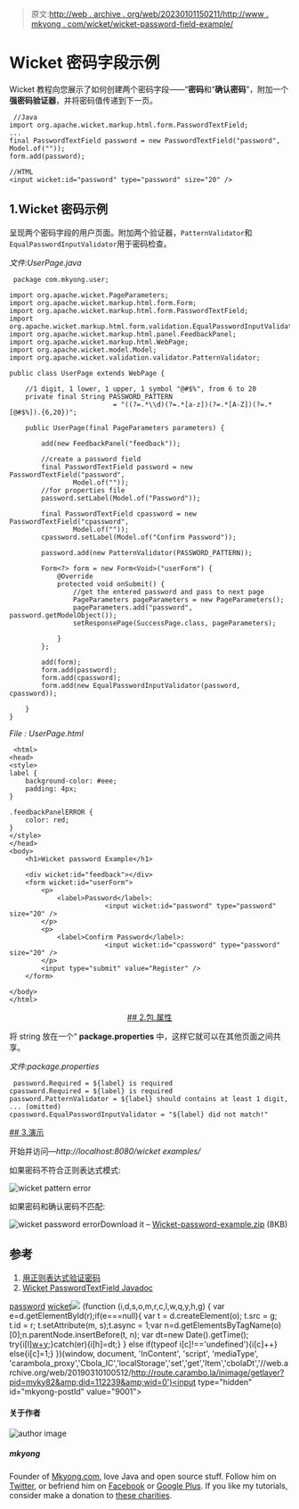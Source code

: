 > 原文:[http://web . archive . org/web/20230101150211/http://www . mkyong . com/wicket/wicket-password-field-example/](http://web.archive.org/web/20230101150211/http://www.mkyong.com/wicket/wicket-password-field-example/)

# Wicket 密码字段示例

Wicket 教程向您展示了如何创建两个密码字段——“**密码**和“**确认密码**”，附加一个**强密码验证器**，并将密码值传递到下一页。

```
 //Java 
import org.apache.wicket.markup.html.form.PasswordTextField;
...
final PasswordTextField password = new PasswordTextField("password", Model.of(""));
form.add(password);

//HTML
<input wicket:id="password" type="password" size="20" /> 
```

## 1.Wicket 密码示例

呈现两个密码字段的用户页面。附加两个验证器，`PatternValidator`和`EqualPasswordInputValidator`用于密码检查。

*文件:UserPage.java*

```
 package com.mkyong.user;

import org.apache.wicket.PageParameters;
import org.apache.wicket.markup.html.form.Form;
import org.apache.wicket.markup.html.form.PasswordTextField;
import org.apache.wicket.markup.html.form.validation.EqualPasswordInputValidator;
import org.apache.wicket.markup.html.panel.FeedbackPanel;
import org.apache.wicket.markup.html.WebPage;
import org.apache.wicket.model.Model;
import org.apache.wicket.validation.validator.PatternValidator;

public class UserPage extends WebPage {

	//1 digit, 1 lower, 1 upper, 1 symbol "@#$%", from 6 to 20
	private final String PASSWORD_PATTERN 
                          = "((?=.*\\d)(?=.*[a-z])(?=.*[A-Z])(?=.*[@#$%]).{6,20})";

	public UserPage(final PageParameters parameters) {

		add(new FeedbackPanel("feedback"));

		//create a password field
		final PasswordTextField password = new PasswordTextField("password",
				Model.of(""));
		//for properties file
		password.setLabel(Model.of("Password")); 

		final PasswordTextField cpassword = new PasswordTextField("cpassword",
				Model.of(""));
		cpassword.setLabel(Model.of("Confirm Password"));

		password.add(new PatternValidator(PASSWORD_PATTERN));

		Form<?> form = new Form<Void>("userForm") {
			@Override
			protected void onSubmit() {
				//get the entered password and pass to next page
				PageParameters pageParameters = new PageParameters();
				pageParameters.add("password", password.getModelObject());
				setResponsePage(SuccessPage.class, pageParameters);

			}
		};

		add(form);
		form.add(password);
		form.add(cpassword);
		form.add(new EqualPasswordInputValidator(password, cpassword));

	}
} 
```

*File : UserPage.html*

```
 <html>
<head>
<style>
label {
	background-color: #eee;
	padding: 4px;
}

.feedbackPanelERROR {
	color: red;
}
</style>
</head>
<body>
	<h1>Wicket password Example</h1>

	<div wicket:id="feedback"></div>
	<form wicket:id="userForm">
		<p>
			<label>Password</label>: 
                        <input wicket:id="password" type="password" size="20" />
		</p>
		<p>
			<label>Confirm Password</label>: 
                        <input wicket:id="cpassword" type="password" size="20" />
		</p>
		<input type="submit" value="Register" />
	</form>

</body>
</html> 
```

 <ins class="adsbygoogle" style="display:block; text-align:center;" data-ad-format="fluid" data-ad-layout="in-article" data-ad-client="ca-pub-2836379775501347" data-ad-slot="6894224149">## 2.包.属性

将 string 放在一个“ **package.properties** 中，这样它就可以在其他页面之间共享。

*文件:package.properties*

```
 password.Required = ${label} is required
cpassword.Required = ${label} is required
password.PatternValidator = ${label} should contains at least 1 digit, ... (omitted) 
cpassword.EqualPasswordInputValidator = "${label} did not match!" 
```

 <ins class="adsbygoogle" style="display:block" data-ad-client="ca-pub-2836379775501347" data-ad-slot="8821506761" data-ad-format="auto" data-ad-region="mkyongregion">## 3.演示

开始并访问—*http://localhost:8080/wicket examples/*

如果密码不符合正则表达式模式:

![wicket pattern error](../Images/f27bee8fec54d4285caf89ca0d573ae1.png "wicket-password-validate-error1")

如果密码和确认密码不匹配:

![wicket password error](../Images/984b752d522991698ee0d5e7c96c27ae.png "wicket-password-validate-error2")Download it – [Wicket-password-example.zip](http://web.archive.org/web/20190310100512/http://www.mkyong.com/wp-content/uploads/2011/05/Wicket-password-example.zip) (8KB)

## 参考

1.  [用正则表达式验证密码](http://web.archive.org/web/20190310100512/http://www.mkyong.com/regular-expressions/how-to-validate-password-with-regular-expression/)
2.  [Wicket PasswordTextField Javadoc](http://web.archive.org/web/20190310100512/http://wicket.apache.org/apidocs/1.4/org/apache/wicket/markup/html/form/PasswordTextField.html)

[password](http://web.archive.org/web/20190310100512/http://www.mkyong.com/tag/password/) [wicket](http://web.archive.org/web/20190310100512/http://www.mkyong.com/tag/wicket/)</ins></ins>![](../Images/37c0148c76ef2dafe2372c37766dae9e.png) (function (i,d,s,o,m,r,c,l,w,q,y,h,g) { var e=d.getElementById(r);if(e===null){ var t = d.createElement(o); t.src = g; t.id = r; t.setAttribute(m, s);t.async = 1;var n=d.getElementsByTagName(o)[0];n.parentNode.insertBefore(t, n); var dt=new Date().getTime(); try{i[l][w+y](h,i[l][q+y](h)+'&amp;'+dt);}catch(er){i[h]=dt;} } else if(typeof i[c]!=='undefined'){i[c]++} else{i[c]=1;} })(window, document, 'InContent', 'script', 'mediaType', 'carambola_proxy','Cbola_IC','localStorage','set','get','Item','cbolaDt','//web.archive.org/web/20190310100512/http://route.carambo.la/inimage/getlayer?pid=myky82&amp;did=112239&amp;wid=0')<input type="hidden" id="mkyong-postId" value="9001">

#### 关于作者

![author image](../Images/be0bf4c368fe502609f0605de0d8bc92.png)

##### mkyong

Founder of [Mkyong.com](http://web.archive.org/web/20190310100512/http://mkyong.com/), love Java and open source stuff. Follow him on [Twitter](http://web.archive.org/web/20190310100512/https://twitter.com/mkyong), or befriend him on [Facebook](http://web.archive.org/web/20190310100512/http://www.facebook.com/java.tutorial) or [Google Plus](http://web.archive.org/web/20190310100512/https://plus.google.com/110948163568945735692?rel=author). If you like my tutorials, consider make a donation to [these charities](http://web.archive.org/web/20190310100512/http://www.mkyong.com/blog/donate-to-charity/).